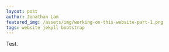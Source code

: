 ```yaml
---
layout: post
author: Jonathan Lam
featured_img: /assets/img/working-on-this-website-part-1.png
tags: website jekyll bootstrap
---
```


Test.